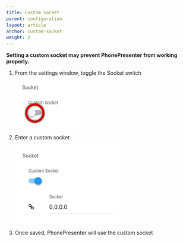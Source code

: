 ```yaml
---
title: Custom Socket
parent: configuration
layout: article
anchor: custom-socket
weight: 2
---
```


**Setting a custom socket may prevent PhonePresenter from working properly.**

1. From the settings window, toggle the Socket switch

    ![Socket Switch](/assets/img/socket_switch.png)

2. Enter a custom socket

    ![Custom Socket](/assets/img/custom_socket_enabled.png)

3. Once saved, PhonePresenter will use the custom socket

